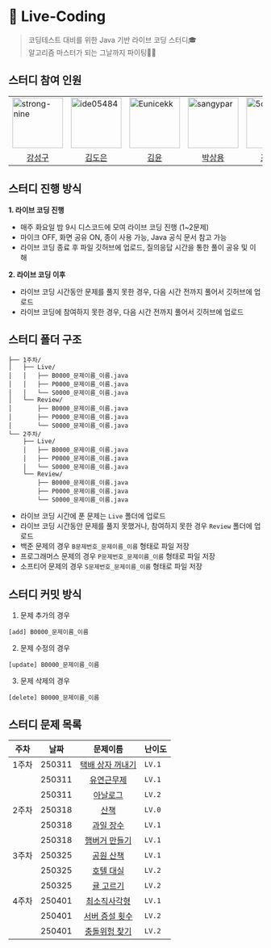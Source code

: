 # 🤖 Live-Coding
> 코딩테스트 대비를 위한 Java 기반 라이브 코딩 스터디🎓<br/>
> 알고리즘 마스터가 되는 그날까지 파이팅💪🏻

## 스터디 참여 인원
<table>
  <tr>
    <td>
        <a href="https://github.com/goldenkiwi-hyeuk">
            <img src="https://github.com/strong-nine.png" alt="strong-nine" width="100px" />
        </a>
    </td>
    <td>
        <a href="https://github.com/doongyeop">
            <img src="https://github.com/ide05484.png" alt="ide05484" width="100px" />
        </a>
    </td>
    <td>
        <a href="https://github.com/jun-23">
            <img src="https://github.com/Eunicekk.png" alt="Eunicekk" width="100px" />
        </a>
    </td>
    <td>
        <a href="https://github.com/EH05">
            <img src="https://github.com/sangypar.png" alt="	sangypar" width="100px" />
        </a>
    </td>
    <td>
        <a href="https://github.com/EH05">
            <img src="https://github.com/5ooyeon.png" alt="5ooyeon" width="100px" />
        </a>
    </td>
  </tr>

  <tr> 
    <td align="center"><a href="https://github.com/strong-nine">강성구</a></td>
    <td align="center"><a href="https://github.com/ide05484">김도은</a></td>
    <td align="center"><a href="https://github.com/Eunicekk">김윤</a></td>
    <td align="center"><a href="https://github.com/sangypar">박상용</a></td>
    <td align="center"><a href="https://github.com/5ooyeon">조수연</a></td>
  </tr>
</table>

## 스터디 진행 방식
**1. 라이브 코딩 진행**
- 매주 화요일 밤 9시 디스코드에 모여 라이브 코딩 진행 (1~2문제)
- 마이크 OFF, 화면 공유 ON, 종이 사용 가능, Java 공식 문서 참고 가능
- 라이브 코딩 종료 후 파일 깃허브에 업로드, 질의응답 시간을 통한 풀이 공유 및 이해

**2. 라이브 코딩 이후**
- 라이브 코딩 시간동안 문제를 풀지 못한 경우, 다음 시간 전까지 풀어서 깃허브에 업로드
- 라이브 코딩에 참여하지 못한 경우, 다음 시간 전까지 풀어서 깃허브에 업로드

## 스터디 폴더 구조
```
├── 1주차/
│   ├── Live/
│   │   ├── B0000_문제이름_이름.java
│   │   ├── P0000_문제이름_이름.java
│   │   └── S0000_문제이름_이름.java
│   └── Review/
│       ├── B0000_문제이름_이름.java
│       ├── P0000_문제이름_이름.java
│       └── S0000_문제이름_이름.java
└── 2주차/
    ├── Live/
    │   ├── B0000_문제이름_이름.java
    │   ├── P0000_문제이름_이름.java
    │   └── S0000_문제이름_이름.java
    └── Review/
        ├── B0000_문제이름_이름.java
        ├── P0000_문제이름_이름.java
        └── S0000_문제이름_이름.java
```
- 라이브 코딩 시간에 푼 문제는 `Live` 폴더에 업로드
- 라이브 코딩 시간동안 문제를 풀지 못했거나, 참여하지 못한 경우 `Review` 폴더에 업로드
- 백준 문제의 경우 `B문제번호_문제이름_이름` 형태로 파일 저장
- 프로그래머스 문제의 경우 `P문제번호_문제이름_이름` 형태로 파일 저장
- 소프티어 문제의 경우 `S문제번호_문제이름_이름` 형태로 파일 저장

## 스터디 커밋 방식
1. 문제 추가의 경우
```
[add] B0000_문제이름_이름
```

2. 문제 수정의 경우
```
[update] B0000_문제이름_이름
```

3. 문제 삭제의 경우
```
[delete] B0000_문제이름_이름
```

## 스터디 문제 목록
|주차|날짜|문제이름|난이도|
|---|------|:---:|---|
|1주차|250311|[택배 상자 꺼내기](https://school.programmers.co.kr/learn/courses/30/lessons/389478)|`LV.1`|
||250311|[유연근무제](https://school.programmers.co.kr/learn/courses/30/lessons/388351)|`LV.1`|
||250311|[아날로그](https://school.programmers.co.kr/learn/courses/30/lessons/250135)|`LV.2`|
|2주차|250318|[산책](https://school.programmers.co.kr/learn/courses/30/lessons/250129)|`LV.0`|
||250318|[과일 장수](https://school.programmers.co.kr/learn/courses/30/lessons/135808)|`LV.1`|
||250318|[햄버거 만들기](https://school.programmers.co.kr/learn/courses/30/lessons/133502)|`LV.1`|
|3주차|250325|[공원 산책](https://school.programmers.co.kr/learn/courses/30/lessons/172928)|`LV.1`|
||250325|[호텔 대실](https://school.programmers.co.kr/learn/courses/30/lessons/155651)|`LV.2`|
||250325|[귤 고르기](https://school.programmers.co.kr/learn/courses/30/lessons/138476)|`LV.2`|
|4주차|250401|[최소직사각형](https://school.programmers.co.kr/learn/courses/30/lessons/86491)|`LV.1`|
||250401|[서버 증설 횟수](https://school.programmers.co.kr/learn/courses/30/lessons/389479)|`LV.2`|
||250401|[충돌위험 찾기](https://school.programmers.co.kr/learn/courses/30/lessons/340211)|`LV.2`|
